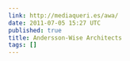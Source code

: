 ```yaml
---
link: http://mediaqueri.es/awa/
date: 2011-07-05 15:27 UTC
published: true
title: Andersson-Wise Architects
tags: []
---
```



